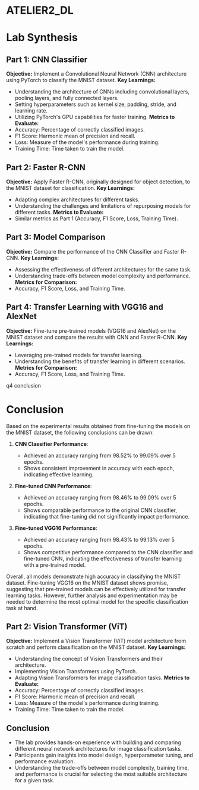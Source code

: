 # ATELIER2_DL

# Lab Synthesis

## Part 1: CNN Classifier
**Objective:** Implement a Convolutional Neural Network (CNN) architecture using PyTorch to classify the MNIST dataset.
**Key Learnings:**
- Understanding the architecture of CNNs including convolutional layers, pooling layers, and fully connected layers.
- Setting hyperparameters such as kernel size, padding, stride, and learning rate.
- Utilizing PyTorch's GPU capabilities for faster training.
**Metrics to Evaluate:**
- Accuracy: Percentage of correctly classified images.
- F1 Score: Harmonic mean of precision and recall.
- Loss: Measure of the model's performance during training.
- Training Time: Time taken to train the model.

## Part 2: Faster R-CNN
**Objective:** Apply Faster R-CNN, originally designed for object detection, to the MNIST dataset for classification.
**Key Learnings:**
- Adapting complex architectures for different tasks.
- Understanding the challenges and limitations of repurposing models for different tasks.
**Metrics to Evaluate:**
- Similar metrics as Part 1 (Accuracy, F1 Score, Loss, Training Time).

## Part 3: Model Comparison
**Objective:** Compare the performance of the CNN Classifier and Faster R-CNN.
**Key Learnings:**
- Assessing the effectiveness of different architectures for the same task.
- Understanding trade-offs between model complexity and performance.
**Metrics for Comparison:**
- Accuracy, F1 Score, Loss, and Training Time.

## Part 4: Transfer Learning with VGG16 and AlexNet
**Objective:** Fine-tune pre-trained models (VGG16 and AlexNet) on the MNIST dataset and compare the results with CNN and Faster R-CNN.
**Key Learnings:**
- Leveraging pre-trained models for transfer learning.
- Understanding the benefits of transfer learning in different scenarios.
**Metrics for Comparison:**
- Accuracy, F1 Score, Loss, and Training Time.

q4 conclusion 
# Conclusion

Based on the experimental results obtained from fine-tuning the models on the MNIST dataset, the following conclusions can be drawn:

1. **CNN Classifier Performance**:
   - Achieved an accuracy ranging from 98.52% to 99.09% over 5 epochs.
   - Shows consistent improvement in accuracy with each epoch, indicating effective learning.

2. **Fine-tuned CNN Performance**:
   - Achieved an accuracy ranging from 98.46% to 99.09% over 5 epochs.
   - Shows comparable performance to the original CNN classifier, indicating that fine-tuning did not significantly impact performance.

3. **Fine-tuned VGG16 Performance**:
   - Achieved an accuracy ranging from 98.43% to 99.13% over 5 epochs.
   - Shows competitive performance compared to the CNN classifier and fine-tuned CNN, indicating the effectiveness of transfer learning with a pre-trained model.

Overall, all models demonstrate high accuracy in classifying the MNIST dataset. Fine-tuning VGG16 on the MNIST dataset shows promise, suggesting that pre-trained models can be effectively utilized for transfer learning tasks. However, further analysis and experimentation may be needed to determine the most optimal model for the specific classification task at hand.

## Part 2: Vision Transformer (ViT)
**Objective:** Implement a Vision Transformer (ViT) model architecture from scratch and perform classification on the MNIST dataset.
**Key Learnings:**
- Understanding the concept of Vision Transformers and their architecture.
- Implementing Vision Transformers using PyTorch.
- Adapting Vision Transformers for image classification tasks.
**Metrics to Evaluate:**
- Accuracy: Percentage of correctly classified images.
- F1 Score: Harmonic mean of precision and recall.
- Loss: Measure of the model's performance during training.
- Training Time: Time taken to train the model.




 
## Conclusion
- The lab provides hands-on experience with building and comparing different neural network architectures for image classification tasks.
- Participants gain insights into model design, hyperparameter tuning, and performance evaluation.
- Understanding the trade-offs between model complexity, training time, and performance is crucial for selecting the most suitable architecture for a given task.


